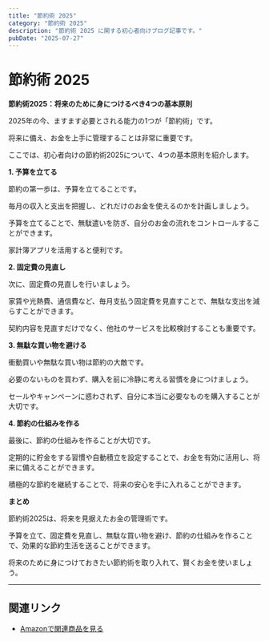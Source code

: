 ```yaml
---
title: "節約術 2025"
category: "節約術 2025"
description: "節約術 2025 に関する初心者向けブログ記事です。"
pubDate: "2025-07-27"
---
```


# 節約術 2025

**節約術2025：将来のために身につけるべき4つの基本原則**

2025年の今、ますます必要とされる能力の1つが「節約術」です。

将来に備え、お金を上手に管理することは非常に重要です。

ここでは、初心者向けの節約術2025について、4つの基本原則を紹介します。



**1. 予算を立てる**

節約の第一歩は、予算を立てることです。

毎月の収入と支出を把握し、どれだけのお金を使えるのかを計画しましょう。

予算を立てることで、無駄遣いを防ぎ、自分のお金の流れをコントロールすることができます。

家計簿アプリを活用すると便利です。



**2. 固定費の見直し**

次に、固定費の見直しを行いましょう。

家賃や光熱費、通信費など、毎月支払う固定費を見直すことで、無駄な支出を減らすことができます。

契約内容を見直すだけでなく、他社のサービスを比較検討することも重要です。



**3. 無駄な買い物を避ける**

衝動買いや無駄な買い物は節約の大敵です。

必要のないものを買わず、購入を前に冷静に考える習慣を身につけましょう。

セールやキャンペーンに惑わされず、自分に本当に必要なものを購入することが大切です。



**4. 節約の仕組みを作る**

最後に、節約の仕組みを作ることが大切です。

定期的に貯金をする習慣や自動積立を設定することで、お金を有効に活用し、将来に備えることができます。

積極的な節約を継続することで、将来の安心を手に入れることができます。



**まとめ**

節約術2025は、将来を見据えたお金の管理術です。

予算を立て、固定費を見直し、無駄な買い物を避け、節約の仕組みを作ることで、効果的な節約生活を送ることができます。

将来のために身につけておきたい節約術を取り入れて、賢くお金を使いましょう。



---

## 関連リンク

- [Amazonで関連商品を見る](https://www.amazon.co.jp/s?k=%E7%AF%80%E7%B4%84%E8%A1%93+2025&tag=autowritehubai-22)

